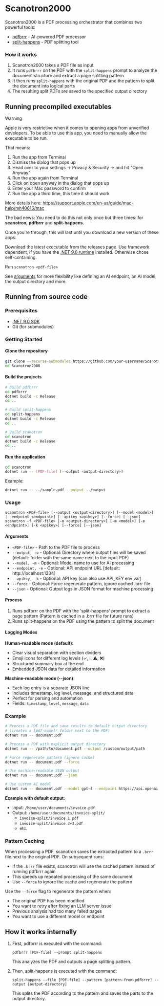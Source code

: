 # Scanotron2000

Scanotron2000 is a PDF processing orchestrator that combines two powerful tools:
- [pdfbrrr](https://github.com/awaescher/pdfbrrr) - AI-powered PDF processor
- [split-happens](https://github.com/awaescher/split-happens) - PDF splitting tool

### How it works

1. Scanotron2000 takes a PDF file as input
2. It runs `pdfbrrr` on the PDF with the `split-happens` prompt to analyze the document structure and extract a page splitting pattern
3. It then runs `split-happens` with the original PDF and the pattern to split the document into logical parts
4. The resulting split PDFs are saved to the specified output directory

## Running precompiled executables

> [!WARNING]  
> Apple is very restrictive when it comes to opening apps from unverified developers. To be able to use this app, you need to manually allow the executable to be run.
>
> That means:
>   1. Run the app from Terminal
>   2. Dismiss the dialog that pops up
>   3. Head over to your settings → Privacy & Security → and hit "Open Anyway"
>   4. Run the app again from Terminal
>   5. Click on open anyway in the dialog that pops up
>   6. Enter your Mac password to confirm
>   7. Run the app a third time, this time it should work
>
> More details here: https://support.apple.com/en-us/guide/mac-help/mh40616/mac
> 
> The bad news: You need to do this not only once but three times: for **scanotron**, **pdfbrrr** and **split-happens**.
>
> Once you're through, this will last until you download a new version of these apps.

Download the latest executable from the releases page. Use framework dependent, if you have the [.NET 9.0 runtime](https://dotnet.microsoft.com/en-us/download/dotnet/9.0) installed. Otherwise chose self-containing.

Run `scanotron <pdf-file>`

See [arguments](#arguments) for more flexibility like defining an AI endpoint, an AI model, the output directory and more. 

## Running from source code

### Prerequisites

- [.NET 9.0 SDK](https://dotnet.microsoft.com/en-us/download/dotnet/9.0)
- Git (for submodules)

### Getting Started

#### Clone the repository

```bash
git clone --recurse-submodules https://github.com/your-username/Scanotron2000.git
cd Scanotron2000
```

#### Build the projects

```bash
# Build pdfbrrr
cd pdfbrrr
dotnet build -c Release
cd ..

# Build split-happens
cd split-happens
dotnet build -c Release
cd ..

# Build scanotron
cd scanotron
dotnet build -c Release
cd ..
```

#### Run the application

```bash
cd scanotron
dotnet run -- [PDF-file] [--output <output-directory>]
```

Example:
```bash
dotnet run -- ../sample.pdf --output ../output
```

### Usage

```
scanotron <PDF-file> [--output <output-directory>] [--model <model>] [--endpoint <endpoint>] [--apikey <apikey>] [--force] [--json]
scanotron -f <PDF-file> [-o <output-directory>] [-m <model>] [-e <endpoint>] [-k <apikey>] [--force] [--json]
```

#### Arguments

- `<PDF-file>` - Path to the PDF file to process
- `--output, -o` - Optional: Directory where output files will be saved (default: folder with the same name next to the input PDF)
- `--model, -m` - Optional: Model name to use for AI processing
- `--endpoint, -e` - Optional: API endpoint URL [default: http://localhost:1234]
- `--apikey, -k` - Optional: API key (can also use API_KEY env var)
- `--force` - Optional: Force regenerate pattern, ignore cached .brrr file
- `--json` - Optional: Output logs in JSON format for machine processing

#### Process

1. Runs pdfbrrr on the PDF with the 'split-happens' prompt to extract a page pattern
   (Pattern is cached in a .brrr file for future runs)
2. Runs split-happens on the PDF using the pattern to split the document

#### Logging Modes

**Human-readable mode (default):**
- Clear visual separation with section dividers
- Emoji icons for different log levels (✓, ℹ️, ⚠️, ❌)
- Structured summary box at the end
- Embedded JSON data for detailed information

**Machine-readable mode (--json):**
- Each log entry is a separate JSON line
- Includes timestamp, log level, message, and structured data
- Perfect for parsing and automation
- Fields: `timestamp`, `level`, `message`, `data`

### Example

```bash
# Process a PDF file and save results to default output directory
# (creates a [pdf-name]/ folder next to the PDF)
dotnet run -- document.pdf

# Process a PDF with explicit output directory
dotnet run -- /path/to/document.pdf --output /custom/output/path

# Force regenerate pattern (ignore cache)
dotnet run -- document.pdf --force

# Use machine-readable JSON output
dotnet run -- document.pdf --json

# Use custom AI model
dotnet run -- document.pdf --model gpt-4 --endpoint https://api.openai.com --apikey your-key
```

**Example with default output:**
- Input: `/home/user/documents/invoice.pdf`
- Output: `/home/user/documents/invoice-split/`
  - `invoice-split/invoice 1.pdf`
  - `invoice-split/invoice 2+3.pdf`
  - etc.

### Pattern Caching

When processing a PDF, scanotron saves the extracted pattern to a `.brrr` file next to the original PDF. On subsequent runs:
- If the `.brrr` file exists, scanotron will use the cached pattern instead of running pdfbrrr again
- This speeds up repeated processing of the same document
- Use `--force` to ignore the cache and regenerate the pattern

Use the `--force` flag to regenerate the pattern when:
- The original PDF has been modified
- You want to retry after fixing an LLM server issue
- Previous analysis had too many failed pages
- You want to use a different model or endpoint

## How it works internally

1. First, pdfbrrr is executed with the command:
   ```
   pdfbrrr [PDF-file] --prompt split-happens
   ```
   This analyzes the PDF and outputs a page splitting pattern.

2. Then, split-happens is executed with the command:
   ```
   split-happens --file [PDF-file] --pattern [pattern-from-pdfbrrr] --output [output-directory]
   ```
   This splits the PDF according to the pattern and saves the parts to the output directory.
